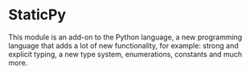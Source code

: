 # StaticPy
This module is an add-on to the Python language, a new programming language that adds a lot of new functionality, for example: strong and explicit typing, a new type system, enumerations, constants and much more.
